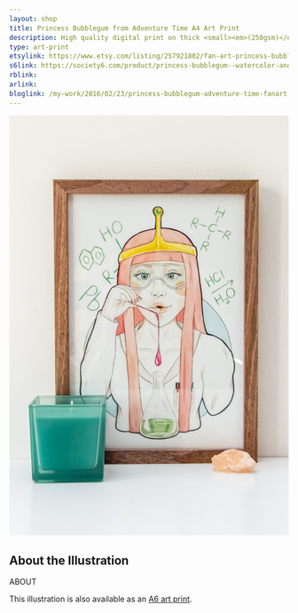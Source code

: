```yaml
---
layout: shop
title: Princess Bubblegum from Adventure Time A4 Art Print
description: High quality digital print on thick <small><em>(250gsm)</em></small> silk card. Blank on back. Sent in a protective cello bag.<br><br>A4 in size <small><em>(21 x 29.7cm or 8.3 x 11.7in)</em></small>
type: art-print
etsylink: https://www.etsy.com/listing/257921802/fan-art-princess-bubblegum-from
s6link: https://society6.com/product/princess-bubblegum--watercolor-and-pencil-illustration_print#1=45
rblink: 
arlink: 
bloglink: /my-work/2016/02/23/princess-bubblegum-adventure-time-fanart.html
---
```


<div class="carosel">
    <img src="/assets/shop/fanart-princess-bubblegum-a4-art-print.jpg" alt="A4 art print of Princess Bubblegum from the cartoon Adventure Time, by A Rose Cast" title="A4 art print of Princess Bubblegum from the cartoon Adventure Time, by @arosecast">
</div>

<h2>About the Illustration</h2>
ABOUT

This illustration is also available as an [A6 art print]().